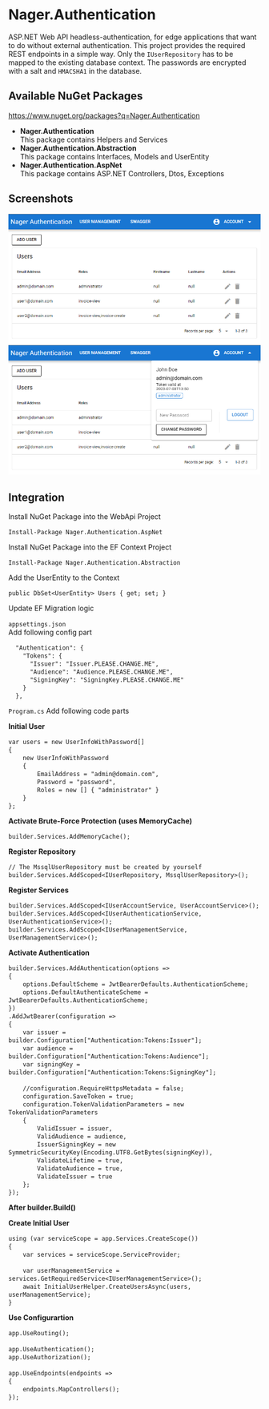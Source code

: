 # Nager.Authentication
ASP.NET Web API headless-authentication, for edge applications that want to do without external authentication.
This project provides the required REST endpoints in a simple way. 
Only the `IUserRepository` has to be mapped to the existing database context. The passwords are encrypted with a salt and `HMACSHA1` in the database.

## Available NuGet Packages
https://www.nuget.org/packages?q=Nager.Authentication

- **Nager.Authentication**<br>
  This package contains Helpers and Services
- **Nager.Authentication.Abstraction**<br>
  This package contains Interfaces, Models and UserEntity
- **Nager.Authentication.AspNet**<br>
  This package contains ASP.NET Controllers, Dtos, Exceptions

## Screenshots
![Demo 1](/doc/AuthenticationDemo1.png)
![Demo 2](/doc/AuthenticationDemo2.png)


## Integration

Install NuGet Package into the WebApi Project
```
Install-Package Nager.Authentication.AspNet
```

Install NuGet Package into the EF Context Project
```
Install-Package Nager.Authentication.Abstraction
```

Add the UserEntity to the Context
```
public DbSet<UserEntity> Users { get; set; }
```

Update EF Migration logic

`appsettings.json`<br>
Add following config part
```
  "Authentication": {
    "Tokens": {
      "Issuer": "Issuer.PLEASE.CHANGE.ME",
      "Audience": "Audience.PLEASE.CHANGE.ME",
      "SigningKey": "SigningKey.PLEASE.CHANGE.ME"
    }
  },
```

`Program.cs`
Add following code parts

**Initial User**
```
var users = new UserInfoWithPassword[]
{
    new UserInfoWithPassword
    {
        EmailAddress = "admin@domain.com",
        Password = "password",
        Roles = new [] { "administrator" }
    }
};
```

**Activate Brute-Force Protection (uses MemoryCache)**
```
builder.Services.AddMemoryCache();
```

**Register Repository**
```
// The MssqlUserRepository must be created by yourself
builder.Services.AddScoped<IUserRepository, MssqlUserRepository>();
```

**Register Services**
```
builder.Services.AddScoped<IUserAccountService, UserAccountService>();
builder.Services.AddScoped<IUserAuthenticationService, UserAuthenticationService>();
builder.Services.AddScoped<IUserManagementService, UserManagementService>();
```

**Activate Authentication**
```
builder.Services.AddAuthentication(options =>
{
    options.DefaultScheme = JwtBearerDefaults.AuthenticationScheme;
    options.DefaultAuthenticateScheme = JwtBearerDefaults.AuthenticationScheme;
})
.AddJwtBearer(configuration =>
{
    var issuer = builder.Configuration["Authentication:Tokens:Issuer"];
    var audience = builder.Configuration["Authentication:Tokens:Audience"];
    var signingKey = builder.Configuration["Authentication:Tokens:SigningKey"];

    //configuration.RequireHttpsMetadata = false;
    configuration.SaveToken = true;
    configuration.TokenValidationParameters = new TokenValidationParameters
    {
        ValidIssuer = issuer,
        ValidAudience = audience,
        IssuerSigningKey = new SymmetricSecurityKey(Encoding.UTF8.GetBytes(signingKey)),
        ValidateLifetime = true,
        ValidateAudience = true,
        ValidateIssuer = true
    };
});
```

**After builder.Build()**

**Create Initial User**
```
using (var serviceScope = app.Services.CreateScope())
{
    var services = serviceScope.ServiceProvider;

    var userManagementService = services.GetRequiredService<IUserManagementService>();
    await InitialUserHelper.CreateUsersAsync(users, userManagementService);
}
```

**Use Configurartion**
```
app.UseRouting();

app.UseAuthentication();
app.UseAuthorization();

app.UseEndpoints(endpoints =>
{
    endpoints.MapControllers();
});
```
